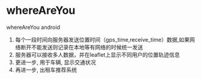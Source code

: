 # whereAreYou
whereAreYou android  
1. 每个一段时间向服务器发送位置时间（gps_time,receive_time）数据,如果网络断开不能发送则记录在本地等有网络的时候统一发送  
2. 服务器可以接收多人数据，并在leaflet上显示不同用户的位置轨迹信息  
3. 更进一步, 用于车辆, 显示交通状况
4. 再进一步, 出租车推荐系统

